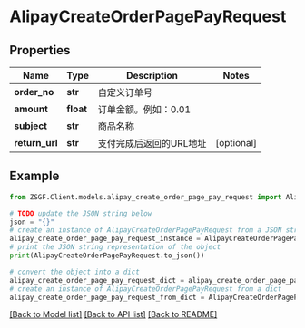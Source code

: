 # AlipayCreateOrderPagePayRequest


## Properties

Name | Type | Description | Notes
------------ | ------------- | ------------- | -------------
**order_no** | **str** | 自定义订单号 | 
**amount** | **float** | 订单金额。例如：0.01 | 
**subject** | **str** | 商品名称 | 
**return_url** | **str** | 支付完成后返回的URL地址 | [optional] 

## Example

```python
from ZSGF.Client.models.alipay_create_order_page_pay_request import AlipayCreateOrderPagePayRequest

# TODO update the JSON string below
json = "{}"
# create an instance of AlipayCreateOrderPagePayRequest from a JSON string
alipay_create_order_page_pay_request_instance = AlipayCreateOrderPagePayRequest.from_json(json)
# print the JSON string representation of the object
print(AlipayCreateOrderPagePayRequest.to_json())

# convert the object into a dict
alipay_create_order_page_pay_request_dict = alipay_create_order_page_pay_request_instance.to_dict()
# create an instance of AlipayCreateOrderPagePayRequest from a dict
alipay_create_order_page_pay_request_from_dict = AlipayCreateOrderPagePayRequest.from_dict(alipay_create_order_page_pay_request_dict)
```
[[Back to Model list]](../README.md#documentation-for-models) [[Back to API list]](../README.md#documentation-for-api-endpoints) [[Back to README]](../README.md)


